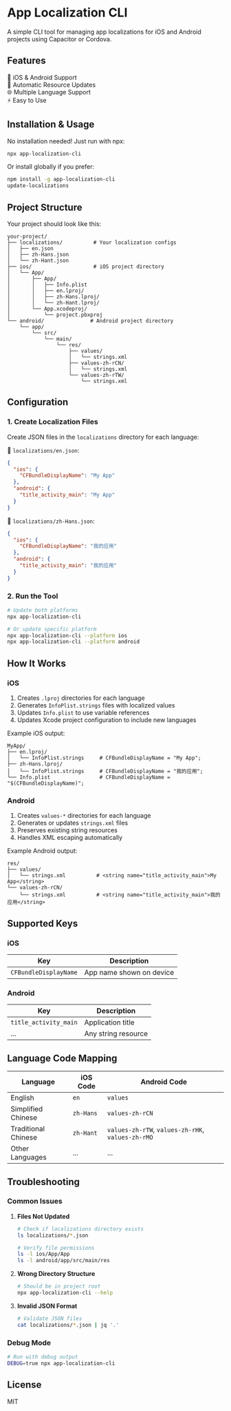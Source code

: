# App Localization CLI

A simple CLI tool for managing app localizations for iOS and Android projects using Capacitor or Cordova.

## Features

📱 iOS & Android Support  
🔄 Automatic Resource Updates  
🌐 Multiple Language Support  
⚡️ Easy to Use

## Installation & Usage

No installation needed! Just run with npx:

```bash
npx app-localization-cli
```

Or install globally if you prefer:

```bash
npm install -g app-localization-cli
update-localizations
```

## Project Structure

Your project should look like this:

```
your-project/
├── localizations/          # Your localization configs
│   ├── en.json
│   ├── zh-Hans.json
│   └── zh-Hant.json
├── ios/                    # iOS project directory
│   └── App/
│       ├── App/
│       │   ├── Info.plist
│       │   ├── en.lproj/
│       │   ├── zh-Hans.lproj/
│       │   └── zh-Hant.lproj/
│       └── App.xcodeproj/
│           └── project.pbxproj
└── android/               # Android project directory
    └── app/
        └── src/
            └── main/
                └── res/
                    ├── values/
                    │   └── strings.xml
                    ├── values-zh-rCN/
                    │   └── strings.xml
                    └── values-zh-rTW/
                        └── strings.xml
```

## Configuration

### 1. Create Localization Files

Create JSON files in the `localizations` directory for each language:

📄 `localizations/en.json`:

```json
{
  "ios": {
    "CFBundleDisplayName": "My App"
  },
  "android": {
    "title_activity_main": "My App"
  }
}
```

📄 `localizations/zh-Hans.json`:

```json
{
  "ios": {
    "CFBundleDisplayName": "我的应用"
  },
  "android": {
    "title_activity_main": "我的应用"
  }
}
```

### 2. Run the Tool

```bash
# Update both platforms
npx app-localization-cli

# Or update specific platform
npx app-localization-cli --platform ios
npx app-localization-cli --platform android
```

## How It Works

### iOS

1. Creates `.lproj` directories for each language
2. Generates `InfoPlist.strings` files with localized values
3. Updates `Info.plist` to use variable references
4. Updates Xcode project configuration to include new languages

Example iOS output:

```
MyApp/
├── en.lproj/
│   └── InfoPlist.strings     # CFBundleDisplayName = "My App";
├── zh-Hans.lproj/
│   └── InfoPlist.strings     # CFBundleDisplayName = "我的应用";
└── Info.plist                # CFBundleDisplayName = "$(CFBundleDisplayName)";
```

### Android

1. Creates `values-*` directories for each language
2. Generates or updates `strings.xml` files
3. Preserves existing string resources
4. Handles XML escaping automatically

Example Android output:

```
res/
├── values/
│   └── strings.xml          # <string name="title_activity_main">My App</string>
└── values-zh-rCN/
    └── strings.xml          # <string name="title_activity_main">我的应用</string>
```

## Supported Keys

### iOS

| Key                   | Description              |
| --------------------- | ------------------------ |
| `CFBundleDisplayName` | App name shown on device |

### Android

| Key                   | Description         |
| --------------------- | ------------------- |
| `title_activity_main` | Application title   |
| ...                   | Any string resource |

## Language Code Mapping

| Language            | iOS Code  | Android Code                                      |
| ------------------- | --------- | ------------------------------------------------- |
| English             | `en`      | `values`                                          |
| Simplified Chinese  | `zh-Hans` | `values-zh-rCN`                                   |
| Traditional Chinese | `zh-Hant` | `values-zh-rTW`, `values-zh-rHK`, `values-zh-rMO` |
| Other Languages     | ...       | ...                                               |

## Troubleshooting

### Common Issues

1. **Files Not Updated**

   ```bash
   # Check if localizations directory exists
   ls localizations/*.json

   # Verify file permissions
   ls -l ios/App/App
   ls -l android/app/src/main/res
   ```

2. **Wrong Directory Structure**

   ```bash
   # Should be in project root
   npx app-localization-cli --help
   ```

3. **Invalid JSON Format**
   ```bash
   # Validate JSON files
   cat localizations/*.json | jq '.'
   ```

### Debug Mode

```bash
# Run with debug output
DEBUG=true npx app-localization-cli
```

## License

MIT
